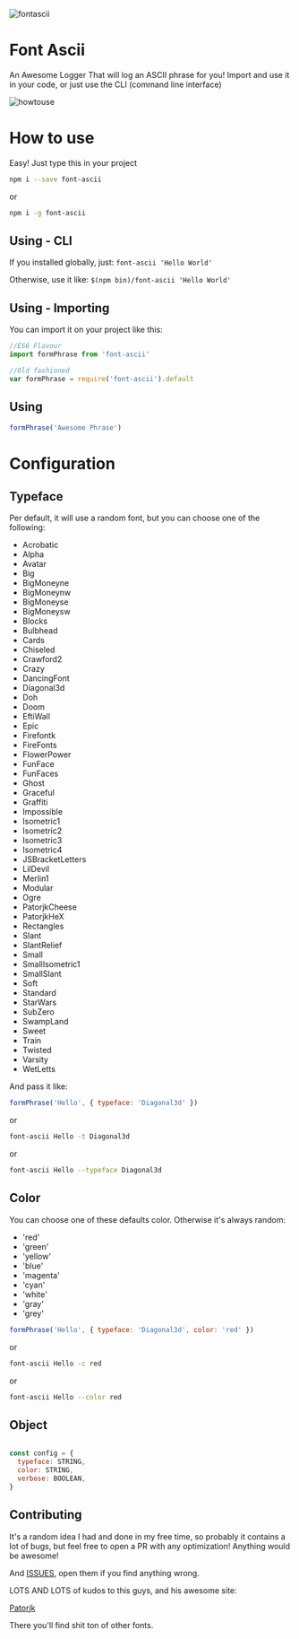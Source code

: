 ![fontascii](http://i.imgur.com/xXBkyTE.png)

# Font Ascii
An Awesome Logger That will log an ASCII phrase for you!
Import and use it in your code, or just use the CLI (command line interface)

![howtouse](https://thumbs.gfycat.com/OrnateAcrobaticEchidna-size_restricted.gif)

# How to use
Easy! Just type this in your project
``` bash
npm i --save font-ascii
```
or
``` bash
npm i -g font-ascii
```

## Using - CLI
If you installed globally, just:
`font-ascii 'Hello World'`

Otherwise, use it like:
`$(npm bin)/font-ascii 'Hello World'`

## Using - Importing
You can import it on your project like this:

``` javascript
//ES6 Flavour
import formPhrase from 'font-ascii'

//Old fashioned
var formPhrase = require('font-ascii').default
```

## Using
``` javascript
formPhrase('Awesome Phrase')
```

# Configuration

## Typeface
Per default, it will use a random font, but you can choose one of the following:

 - Acrobatic
 - Alpha
 - Avatar
 - Big
 - BigMoneyne
 - BigMoneynw
 - BigMoneyse
 - BigMoneysw
 - Blocks
 - Bulbhead
 - Cards
 - Chiseled
 - Crawford2
 - Crazy
 - DancingFont
 - Diagonal3d
 - Doh
 - Doom
 - EftiWall
 - Epic
 - Firefontk
 - FireFonts
 - FlowerPower
 - FunFace
 - FunFaces
 - Ghost
 - Graceful
 - Graffiti
 - Impossible
 - Isometric1
 - Isometric2
 - Isometric3
 - Isometric4
 - JSBracketLetters
 - LilDevil
 - Merlin1
 - Modular
 - Ogre
 - PatorjkCheese
 - PatorjkHeX
 - Rectangles
 - Slant
 - SlantRelief
 - Small
 - SmallIsometric1
 - SmallSlant
 - Soft
 - Standard
 - StarWars
 - SubZero
 - SwampLand
 - Sweet
 - Train
 - Twisted
 - Varsity
 - WetLetts

And pass it like:

``` javascript
formPhrase('Hello', { typeface: 'Diagonal3d' })
```
or 
``` bash
font-ascii Hello -t Diagonal3d
```
or
``` bash
font-ascii Hello --typeface Diagonal3d
```

## Color
You can choose one of these defaults color. Otherwise it's always random:

 - 'red'
 - 'green'
 - 'yellow'
 - 'blue'
 - 'magenta'
 - 'cyan'
 - 'white'
 - 'gray'
 - 'grey'

``` javascript
formPhrase('Hello', { typeface: 'Diagonal3d', color: 'red' })
```
or 
``` bash
font-ascii Hello -c red
```
or
``` bash
font-ascii Hello --color red
```

## Object
``` javascript

const config = {
  typeface: STRING,
  color: STRING,
  verbose: BOOLEAN,
}

```

## Contributing
It's a random idea I had and done in my free time, so probably it contains a lot of bugs, but feel free to open a PR with any optimization! Anything would be awesome!

And [ISSUES](https://github.com/sauloxd/font-ascii/issues), open them if you find anything wrong.

LOTS AND LOTS of kudos to this guys, and his awesome site:

[Patorjk](http://patorjk.com/software/taag/#p=display&f=Alpha&t=A)

There you'll find shit ton of other fonts.
